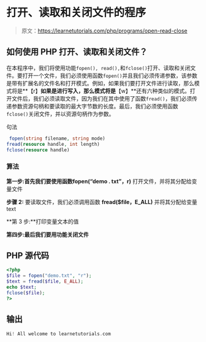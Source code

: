 # 打开、读取和关闭文件的程序

> 原文：<https://learnetutorials.com/php/programs/open-read-close>

## 如何使用 PHP 打开、读取和关闭文件？

在本程序中，我们将使用功能`fopen(), read(),`和`fclose()`打开、读取和关闭文件。要打开一个文件，我们必须使用函数`fopen()`并且我们必须传递参数，该参数是带有扩展名的文件名和打开模式。例如，如果我们要打开文件进行读取，那么模式将是**【r】**如果是进行写入，那么模式将是**【w】**还有六种类似的模式。打开文件后，我们必须读取文件，因为我们在其中使用了函数`fread()`，我们必须传递参数资源句柄和要读取的最大字节数的长度。最后，我们必须使用函数`fclose()`关闭文件，并以资源句柄作为参数。

句法

```php
 fopen(string filename, string mode)
fread(resource handle, int length)
fclose(resource handle) 

```

### 算法

**第一步:**首先我们要使用函数**fopen(“demo . txt”，r)** 打开文件，并将其分配给变量文件

**步骤 2:** 要读取文件，我们必须调用函数 **fread($file，E_ALL)** 并将其分配给变量 text

**第 3 步:**打印变量文本的值

**第四步:**最后我们要用**功能关闭文件**

## PHP 源代码

```php
<?php
$file = fopen("demo.txt", "r");
$text = fread($file, E_ALL);
echo $text;
fclose($file);
?>

```

## 输出

```php
Hi! All welcome to learnetutorials.com
```